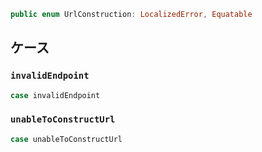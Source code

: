 ```swift
public enum UrlConstruction: LocalizedError, Equatable
```

## ケース

### `invalidEndpoint`

```swift
case invalidEndpoint
```

### `unableToConstructUrl`

```swift
case unableToConstructUrl
```
